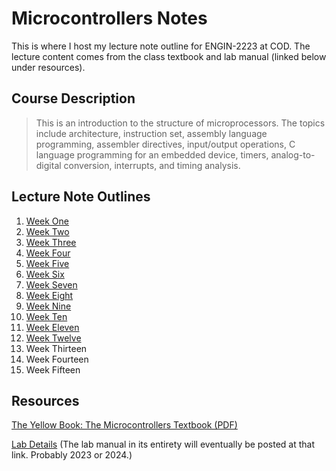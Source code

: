 # Microcontrollers Notes

This is where I host my lecture note outline for ENGIN-2223 at COD. The lecture content comes from the class textbook and lab manual (linked below under resources).

## Course Description

> This is an introduction to the structure of microprocessors. The topics include architecture, instruction set, assembly language programming, assembler directives, input/output operations, C language programming for an embedded device, timers, analog-to-digital conversion, interrupts, and timing analysis.

## Lecture Note Outlines
1. [Week One](01_week-one.md)
2. [Week Two](02_week-two.md)
3. [Week Three](03_week-three.md)
4. [Week Four](04_week-four.md)
5. [Week Five](05_week-five.md)
6. [Week Six](06_week-six.md)
7. [Week Seven](07_week-seven.md)
8. [Week Eight](08_week-eight.md)
9. [Week Nine](09_week-nine.md)
10. [Week Ten](10_week-ten.md)
11. [Week Eleven](11_week-eleven.md)
12. [Week Twelve](12_week-twelve.md)
13. Week Thirteen
14. Week Fourteen
15. Week Fifteen

## Resources

[The Yellow Book: The Microcontrollers Textbook (PDF)](https://doctor-pasquale.com/wp-content/uploads/2021/02/The-Yellow-Book.pdf)

[Lab Details](https://doctor-pasquale.com/engin-2223/)
(The lab manual in its entirety will eventually be posted at that link. Probably 2023 or 2024.)
